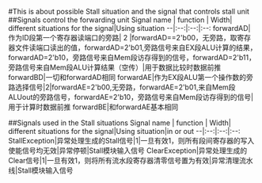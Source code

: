 #This is about possible Stall situation and the signal that controls stall unit
##Signals control the forwarding unit
Signal name | function | Width| different situations for the signal|Using situation
--|:--:|:--:|:--:
forwardAD| 作为ID段第一个寄存器读端口的旁路| 2 |forwardAD==2'b00，无旁路，取寄存器文件读端口读出的值，forwardAD=2'b01,旁路信号来自EX段ALU计算的结果，forwardAD=2'b10，旁路信号来自Mem段访存得到的信号，forwardAD=2'b11，旁路信号来自Mem段ALU计算结果（空传）|用于数据比较时数据前推
forwardBD|一切和forwardAD相同
forwardAE|作为EX段ALU第一个操作数的旁路选择信号|2|forwardAE=2'b00,无旁路，forwardAE=2'b01,来自Mem段ALUout的旁路信号，forwardAE=2'b10，旁路信号来自Mem段访存得到的信号|用于计算时数据前推
forwardBE|和forwardAE基本相同

##Signals used in the Stall situations
Signal name | function | Width| different situations for the signal|Using situation|in or out
--|:--:|:--:|:--:
StallException|异常处理生成的Stall信号|1|一旦有效1，则所有段间寄存器的写入使能信号均无效|异常停顿|Stall模块输入信号
ClearException|异常处理生成的Clear信号|1|一旦有效1，则将所有流水段寄存器清零信号置为有效|异常清理流水线|Stall模块输入信号